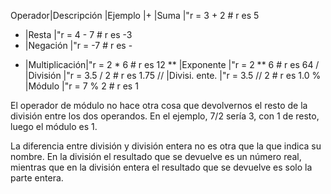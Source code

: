 
Operador|Descripción  |Ejemplo 
|+    |Suma          |"r = 3 + 2    # r es 5
 -    |Resta         |"r = 4 - 7    # r es -3
 -    |Negación      |"r = -7       # r es -
 *    |Multiplicación|"r = 2 * 6    # r es 12 
 **   |Exponente     |"r = 2 ** 6   # r es 64 
 /    |División      |"r = 3.5 / 2  # r es 1.75 
//    |Divisi. ente. |"r = 3.5 // 2 # r es 1.0 
 %    |Módulo        |"r = 7 % 2    # r es 1






El operador de módulo no hace otra cosa que devolvernos el resto de la división entre los dos operandos. En el ejemplo, 7/2 sería 3, con 1 de  resto, luego el módulo es 1.

La diferencia entre división y división entera no es otra que la que  indica su nombre. En la división el resultado que se devuelve es un  número real, mientras que en la división entera el resultado que se  devuelve es solo la parte entera.